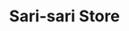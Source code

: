 ---
title: "Sari-sari Store"
url: /lubao-pampanga/sari-sari-store-san-matias-12/
shop: convenience
---